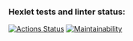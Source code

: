 ### Hexlet tests and linter status:
[![Actions Status](https://github.com/Heilig-Di/python-project-49/actions/workflows/hexlet-check.yml/badge.svg)](https://github.com/Heilig-Di/python-project-49/actions)
[![Maintainability](https://api.codeclimate.com/v1/badges/124d468507bc648eaff9/maintainability)](https://codeclimate.com/github/Heilig-Di/python-project-49/maintainability)
